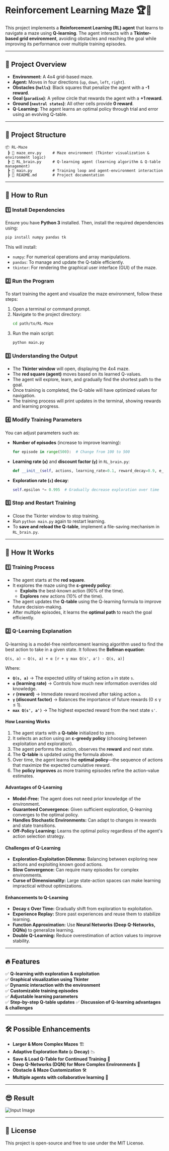 # Reinforcement Learning Maze 🏆🚀

This project implements a **Reinforcement Learning (RL) agent** that learns to navigate a maze using **Q-learning**. The agent interacts with a **Tkinter-based grid environment**, avoiding obstacles and reaching the goal while improving its performance over multiple training episodes.

---

## 🎯 **Project Overview**
- **Environment:** A 4x4 grid-based maze.
- **Agent:** Moves in four directions (`up`, `down`, `left`, `right`).
- **Obstacles (`hells`)**: Black squares that penalize the agent with a **-1 reward**.
- **Goal (`paradise`)**: A yellow circle that rewards the agent with a **+1 reward**.
- **Ground (`neutral states`)**: All other cells provide **0 reward**.
- **Q-Learning:** The agent learns an optimal policy through trial and error using an evolving Q-table.

---

## 📂 **Project Structure**
```
📦 RL-Maze
 ┣ 📜 maze_env.py     # Maze environment (Tkinter visualization & environment logic)
 ┣ 📜 RL_brain.py     # Q-learning agent (learning algorithm & Q-table management)
 ┣ 📜 main.py         # Training loop and agent-environment interaction
 ┣ 📜 README.md       # Project documentation
```

---

## 🚀 **How to Run**
### **1️⃣ Install Dependencies**
Ensure you have **Python 3** installed. Then, install the required dependencies using:
```bash
pip install numpy pandas tk
```
This will install:
- `numpy`: For numerical operations and array manipulations.
- `pandas`: To manage and update the Q-table efficiently.
- `tkinter`: For rendering the graphical user interface (GUI) of the maze.

### **2️⃣ Run the Program**
To start training the agent and visualize the maze environment, follow these steps:
1. Open a terminal or command prompt.
2. Navigate to the project directory:
   ```bash
   cd path/to/RL-Maze
   ```
3. Run the main script:
   ```bash
   python main.py
   ```

### **3️⃣ Understanding the Output**
- The **Tkinter window** will open, displaying the 4x4 maze.
- The **red square (agent)** moves based on its learned Q-values.
- The agent will explore, learn, and gradually find the shortest path to the goal.
- Once training is completed, the Q-table will have optimized values for navigation.
- The training process will print updates in the terminal, showing rewards and learning progress.

### **4️⃣ Modify Training Parameters**
You can adjust parameters such as:
- **Number of episodes** (increase to improve learning):
  ```python
  for episode in range(500):  # Change from 100 to 500
  ```
- **Learning rate (`α`)** and **discount factor (`γ`)** in `RL_brain.py`:
  ```python
  def __init__(self, actions, learning_rate=0.1, reward_decay=0.9, e_greedy=0.9):
  ```
- **Exploration rate (`ε`) decay**:
  ```python
  self.epsilon *= 0.995  # Gradually decrease exploration over time
  ```

### **5️⃣ Stop and Restart Training**
- Close the Tkinter window to stop training.
- Run `python main.py` again to restart learning.
- To **save and reload the Q-table**, implement a file-saving mechanism in `RL_brain.py`.


---

## 🔬 **How It Works**
### **1️⃣ Training Process**
- The agent starts at the **red square**.
- It explores the maze using the **ε-greedy policy**:
  - **Exploits** the best-known action (90% of the time).
  - **Explores** new actions (10% of the time).
- The agent updates the **Q-table** using the Q-learning formula to improve future decision-making.
- After multiple episodes, it learns the **optimal path** to reach the goal efficiently.

### **2️⃣ Q-Learning Explanation**
Q-learning is a model-free reinforcement learning algorithm used to find the best action to take in a given state. It follows the **Bellman equation**:
```
Q(s, a) ← Q(s, a) + α [r + γ max Q(s', a') - Q(s, a)]
```
Where:
- **`Q(s, a)`** → The expected utility of taking action `a` in state `s`.
- **`α` (learning rate)** → Controls how much new information overrides old knowledge.
- **`r` (reward)** → Immediate reward received after taking action `a`.
- **`γ` (discount factor)** → Balances the importance of future rewards (0 ≤ γ ≤ 1).
- **`max Q(s', a')`** → The highest expected reward from the next state `s'`.

#### **How Learning Works**
1. The agent starts with a **Q-table** initialized to zero.
2. It selects an action using an **ε-greedy policy** (choosing between exploitation and exploration).
3. The agent performs the action, observes the **reward** and next state.
4. The **Q-table** is updated using the formula above.
5. Over time, the agent learns the **optimal policy**—the sequence of actions that maximize the expected cumulative reward.
6. The **policy improves** as more training episodes refine the action-value estimates.

#### **Advantages of Q-Learning**
- **Model-Free:** The agent does not need prior knowledge of the environment.
- **Guaranteed Convergence:** Given sufficient exploration, Q-learning converges to the optimal policy.
- **Handles Stochastic Environments:** Can adapt to changes in rewards and state transitions.
- **Off-Policy Learning:** Learns the optimal policy regardless of the agent's action selection strategy.

#### **Challenges of Q-Learning**
- **Exploration-Exploitation Dilemma:** Balancing between exploring new actions and exploiting known good actions.
- **Slow Convergence:** Can require many episodes for complex environments.
- **Curse of Dimensionality:** Large state-action spaces can make learning impractical without optimizations.

#### **Enhancements to Q-Learning**
- **Decay ε Over Time:** Gradually shift from exploration to exploitation.
- **Experience Replay:** Store past experiences and reuse them to stabilize learning.
- **Function Approximation:** Use **Neural Networks (Deep Q-Networks, DQNs)** to generalize learning.
- **Double Q-Learning:** Reduce overestimation of action values to improve stability.

---

## 🔥 **Features**
✅ **Q-learning with exploration & exploitation**  
✅ **Graphical visualization using Tkinter**  
✅ **Dynamic interaction with the environment**  
✅ **Customizable training episodes**  
✅ **Adjustable learning parameters**  
✅ **Step-by-step Q-table updates**
✅ **Discussion of Q-learning advantages & challenges**

---

## 🛠️ **Possible Enhancements**
- **Larger & More Complex Mazes** 🏗️
- **Adaptive Exploration Rate (`ε` Decay)** 📉
- **Save & Load Q-Table for Continued Training** 💾
- **Deep Q-Networks (DQN) for More Complex Environments** 🧠
- **Obstacle & Maze Customization** 🛠️
- **Multiple agents with collaborative learning** 👥

---

## 😎 **Result**

![Input Image](c.png)

---

## 📜 **License**
This project is open-source and free to use under the MIT License.

